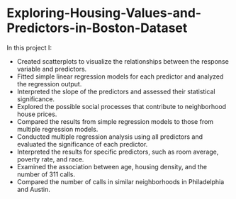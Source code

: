 # Exploring-Housing-Values-and-Predictors-in-Boston-Dataset

In this project I:

- Created scatterplots to visualize the relationships between the response variable and predictors.
- Fitted simple linear regression models for each predictor and analyzed the regression output.
- Interpreted the slope of the predictors and assessed their statistical significance.
- Explored the possible social processes that contribute to neighborhood house prices.
- Compared the results from simple regression models to those from multiple regression models.
- Conducted multiple regression analysis using all predictors and evaluated the significance of each predictor.
- Interpreted the results for specific predictors, such as room average, poverty rate, and race.
- Examined the association between age, housing density, and the number of 311 calls.
- Compared the number of calls in similar neighborhoods in Philadelphia and Austin.

